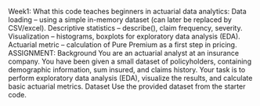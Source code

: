 Week1: What this code teaches beginners in actuarial data analytics:
Data loading – using a simple in-memory dataset (can later be replaced by CSV/excel).
Descriptive statistics – describe(), claim frequency, severity.
Visualization – histograms, boxplots for exploratory data analysis (EDA).
Actuarial metric – calculation of Pure Premium as a first step in pricing.
ASSIGNMENT:
Background
You are an actuarial analyst at an insurance company. You have been given a small dataset of policyholders, containing demographic information, sum insured, and claims history. Your task is to perform exploratory data analysis (EDA), visualize the results, and calculate basic actuarial metrics.
Dataset
Use the provided dataset from the starter code.
